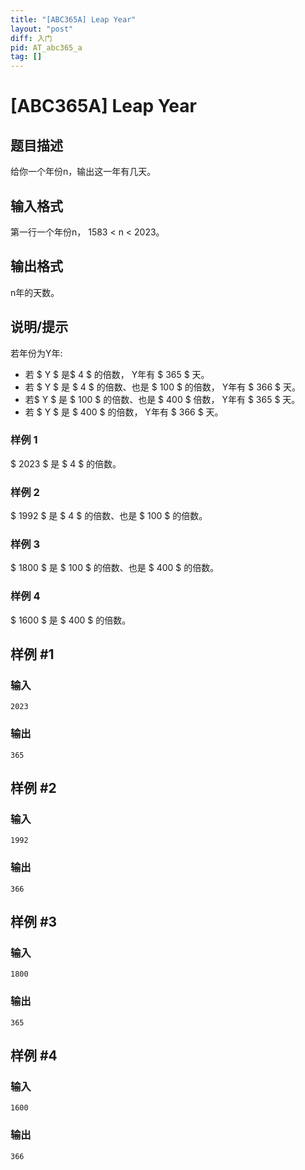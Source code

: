 ```yaml
---
title: "[ABC365A] Leap Year"
layout: "post"
diff: 入门
pid: AT_abc365_a
tag: []
---
```


# [ABC365A] Leap Year

## 题目描述

给你一个年份n，输出这一年有几天。

## 输入格式

第一行一个年份n， 1583 < n < 2023。

## 输出格式

n年的天数。

## 说明/提示

若年份为Y年:

- 若 $ Y $ 是$ 4 $ 的倍数， Y年有 $ 365 $ 天。
- 若 $ Y $ 是 $ 4 $ 的倍数、也是 $ 100 $ 的倍数， Y年有 $ 366 $ 天。
- 若$ Y $ 是 $ 100 $ 的倍数、也是 $ 400 $ 倍数， Y年有 $ 365 $ 天。
- 若 $ Y $ 是  $ 400 $ 的倍数， Y年有 $ 366 $ 天。


### 样例 1

$ 2023 $ 是 $ 4 $ 的倍数。

### 样例 2

$ 1992 $ 是 $ 4 $ 的倍数、也是 $ 100 $ 的倍数。

### 样例 3

$ 1800 $ 是 $ 100 $ 的倍数、也是 $ 400 $ 的倍数。

### 样例 4

$ 1600 $ 是 $ 400 $ 的倍数。

## 样例 #1

### 输入

```
2023
```

### 输出

```
365
```

## 样例 #2

### 输入

```
1992
```

### 输出

```
366
```

## 样例 #3

### 输入

```
1800
```

### 输出

```
365
```

## 样例 #4

### 输入

```
1600
```

### 输出

```
366
```


